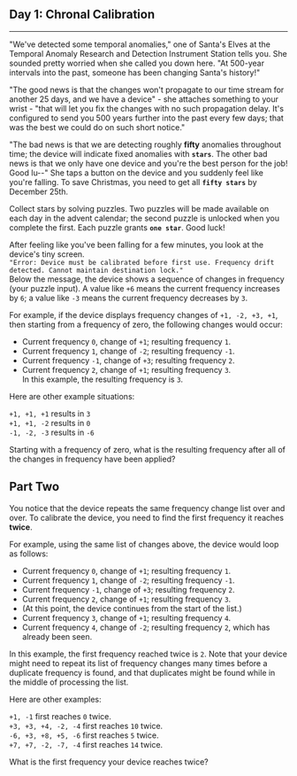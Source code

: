 ## Day 1: Chronal Calibration 
---
"We've detected some temporal anomalies," one of Santa's Elves at the Temporal Anomaly Research and Detection Instrument Station tells you.
She sounded pretty worried when she called you down here.
"At 500-year intervals into the past, someone has been changing Santa's history!"

"The good news is that the changes won't propagate to our time stream for another 25 days, and we have a device" - she attaches something to your wrist - "that will let you fix the changes with no such propagation delay.
It's configured to send you 500 years further into the past every few days; that was the best we could do on such short notice."

"The bad news is that we are detecting roughly **fifty** anomalies throughout time; the device will indicate fixed anomalies with **`stars`**.
The other bad news is that we only have one device and you're the best person for the job! Good lu--" She taps a button on the device and you suddenly feel like you're falling.
To save Christmas, you need to get all **`fifty stars`** by December 25th.

Collect stars by solving puzzles. 
Two puzzles will be made available on each day in the advent calendar; the second puzzle is unlocked when you complete the first.
Each puzzle grants **`one star`**.
Good luck!

After feeling like you've been falling for a few minutes, you look at the device's tiny screen.  
`"Error: Device must be calibrated before first use.
Frequency drift detected.
Cannot maintain destination lock."`  
Below the message, the device shows a sequence of changes in frequency (your puzzle input).
A value like `+6` means the current frequency increases by `6`; a value like `-3` means the current frequency decreases by `3`.

For example, if the device displays frequency changes of `+1, -2, +3, +1`, then starting from a frequency of zero, the following changes would occur:

- Current frequency  `0`, change of `+1`; resulting frequency  `1`.  
- Current frequency  `1`, change of `-2`; resulting frequency `-1`.  
- Current frequency `-1`, change of `+3`; resulting frequency  `2`.  
- Current frequency  `2`, change of `+1`; resulting frequency  `3`.  
In this example, the resulting frequency is `3`.

Here are other example situations:

`+1, +1, +1` results in  `3`  
`+1, +1, -2` results in  `0`  
`-1, -2, -3` results in `-6`  
  
Starting with a frequency of zero, what is the resulting frequency after all of the changes in frequency have been applied?

## Part Two 
You notice that the device repeats the same frequency change list over and over.
To calibrate the device, you need to find the first frequency it reaches **twice**.
   
For example, using the same list of changes above, the device would loop as follows:

- Current frequency  `0`, change of `+1`; resulting frequency  `1`.  
- Current frequency  `1`, change of `-2`; resulting frequency `-1`.  
- Current frequency `-1`, change of `+3`; resulting frequency  `2`.  
- Current frequency  `2`, change of `+1`; resulting frequency  `3`.  
- (At this point, the device continues from the start of the list.)  
- Current frequency  `3`, change of `+1`; resulting frequency  `4`.  
- Current frequency  `4`, change of `-2`; resulting frequency  `2`, which has already been seen.  

In this example, the first frequency reached twice is `2`.
Note that your device might need to repeat its list of frequency changes many times before a duplicate frequency is found, and that duplicates might be found while in the middle of processing the list.

Here are other examples:

`+1, -1` first reaches `0` twice.  
`+3, +3, +4, -2, -4` first reaches `10` twice.  
`-6, +3, +8, +5, -6` first reaches `5` twice.  
`+7, +7, -2, -7, -4` first reaches `14` twice.
  
What is the first frequency your device reaches twice?